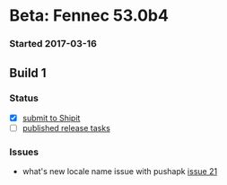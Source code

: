 # Beta: Fennec 53.0b4

### Started 2017-03-16

## Build 1

### Status
- [x] [submit to Shipit](https://wiki.mozilla.org/Release:Release_Automation_on_Mercurial:Starting_a_Release#Submit_to_Ship_It)
- [ ] [published release tasks](https://wiki.mozilla.org/Release:Release_Automation_on_Mercurial:Updates_through_Shipping#Post-release_tasks)

### Issues
- what's new locale name issue with pushapk [issue 21](https://github.com/mozilla/releasewarrior/blob/master/releases/firefox-beta-53.0b3.md)


